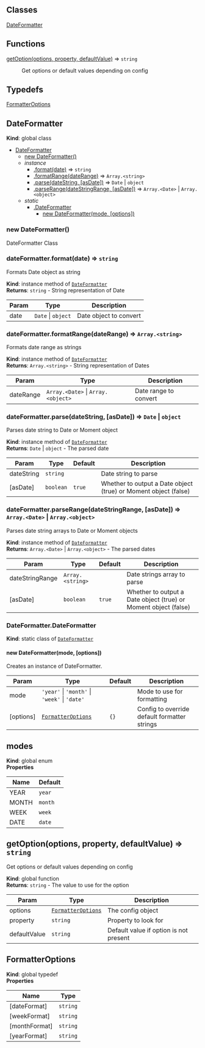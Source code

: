 ## Classes

<dl>
<dt><a href="#DateFormatter">DateFormatter</a></dt>
<dd></dd>
</dl>

## Functions

<dl>
<dt><a href="#getOption">getOption(options, property, defaultValue)</a> ⇒ <code>string</code></dt>
<dd><p>Get options or default values depending on config</p>
</dd>
</dl>

## Typedefs

<dl>
<dt><a href="#FormatterOptions">FormatterOptions</a></dt>
<dd></dd>
</dl>

<a name="DateFormatter"></a>

## DateFormatter

**Kind**: global class

- [DateFormatter](#DateFormatter)
  - [new DateFormatter()](#new_DateFormatter_new)
  - _instance_
    - [.format(date)](#DateFormatter+format) ⇒ <code>string</code>
    - [.formatRange(dateRange)](#DateFormatter+formatRange) ⇒ <code>Array.&lt;string&gt;</code>
    - [.parse(dateString, [asDate])](#DateFormatter+parse) ⇒ <code>Date</code> \| <code>object</code>
    - [.parseRange(dateStringRange, [asDate])](#DateFormatter+parseRange) ⇒ <code>Array.&lt;Date&gt;</code> \| <code>Array.&lt;object&gt;</code>
  - _static_
    - [.DateFormatter](#DateFormatter.DateFormatter)
      - [new DateFormatter(mode, [options])](#new_DateFormatter.DateFormatter_new)

<a name="new_DateFormatter_new"></a>

### new DateFormatter()

DateFormatter Class

<a name="DateFormatter+format"></a>

### dateFormatter.format(date) ⇒ <code>string</code>

Formats Date object as string

**Kind**: instance method of [<code>DateFormatter</code>](#DateFormatter)  
**Returns**: <code>string</code> - String representation of Date

| Param | Type                                     | Description            |
| ----- | ---------------------------------------- | ---------------------- |
| date  | <code>Date</code> \| <code>object</code> | Date object to convert |

<a name="DateFormatter+formatRange"></a>

### dateFormatter.formatRange(dateRange) ⇒ <code>Array.&lt;string&gt;</code>

Formats date range as strings

**Kind**: instance method of [<code>DateFormatter</code>](#DateFormatter)  
**Returns**: <code>Array.&lt;string&gt;</code> - String representation of Dates

| Param     | Type                                                                 | Description           |
| --------- | -------------------------------------------------------------------- | --------------------- |
| dateRange | <code>Array.&lt;Date&gt;</code> \| <code>Array.&lt;object&gt;</code> | Date range to convert |

<a name="DateFormatter+parse"></a>

### dateFormatter.parse(dateString, [asDate]) ⇒ <code>Date</code> \| <code>object</code>

Parses date string to Date or Moment object

**Kind**: instance method of [<code>DateFormatter</code>](#DateFormatter)  
**Returns**: <code>Date</code> \| <code>object</code> - The parsed date

| Param      | Type                 | Default           | Description                                                     |
| ---------- | -------------------- | ----------------- | --------------------------------------------------------------- |
| dateString | <code>string</code>  |                   | Date string to parse                                            |
| [asDate]   | <code>boolean</code> | <code>true</code> | Whether to output a Date object (true) or Moment object (false) |

<a name="DateFormatter+parseRange"></a>

### dateFormatter.parseRange(dateStringRange, [asDate]) ⇒ <code>Array.&lt;Date&gt;</code> \| <code>Array.&lt;object&gt;</code>

Parses date string arrays to Date or Moment objects

**Kind**: instance method of [<code>DateFormatter</code>](#DateFormatter)  
**Returns**: <code>Array.&lt;Date&gt;</code> \| <code>Array.&lt;object&gt;</code> - The parsed dates

| Param           | Type                              | Default           | Description                                                     |
| --------------- | --------------------------------- | ----------------- | --------------------------------------------------------------- |
| dateStringRange | <code>Array.&lt;string&gt;</code> |                   | Date strings array to parse                                     |
| [asDate]        | <code>boolean</code>              | <code>true</code> | Whether to output a Date object (true) or Moment object (false) |

<a name="DateFormatter.DateFormatter"></a>

### DateFormatter.DateFormatter

**Kind**: static class of [<code>DateFormatter</code>](#DateFormatter)  
<a name="new_DateFormatter.DateFormatter_new"></a>

#### new DateFormatter(mode, [options])

Creates an instance of DateFormatter.

| Param     | Type                                                                                                                              | Default         | Description                                  |
| --------- | --------------------------------------------------------------------------------------------------------------------------------- | --------------- | -------------------------------------------- |
| mode      | <code>&#x27;year&#x27;</code> \| <code>&#x27;month&#x27;</code> \| <code>&#x27;week&#x27;</code> \| <code>&#x27;date&#x27;</code> |                 | Mode to use for formatting                   |
| [options] | [<code>FormatterOptions</code>](#FormatterOptions)                                                                                | <code>{}</code> | Config to override default formatter strings |

<a name="modes"></a>

## modes

**Kind**: global enum  
**Properties**

| Name  | Default            |
| ----- | ------------------ |
| YEAR  | <code>year</code>  |
| MONTH | <code>month</code> |
| WEEK  | <code>week</code>  |
| DATE  | <code>date</code>  |

<a name="getOption"></a>

## getOption(options, property, defaultValue) ⇒ <code>string</code>

Get options or default values depending on config

**Kind**: global function  
**Returns**: <code>string</code> - The value to use for the option

| Param        | Type                                               | Description                            |
| ------------ | -------------------------------------------------- | -------------------------------------- |
| options      | [<code>FormatterOptions</code>](#FormatterOptions) | The config object                      |
| property     | <code>string</code>                                | Property to look for                   |
| defaultValue | <code>string</code>                                | Default value if option is not present |

<a name="FormatterOptions"></a>

## FormatterOptions

**Kind**: global typedef  
**Properties**

| Name          | Type                |
| ------------- | ------------------- |
| [dateFormat]  | <code>string</code> |
| [weekFormat]  | <code>string</code> |
| [monthFormat] | <code>string</code> |
| [yearFormat]  | <code>string</code> |

